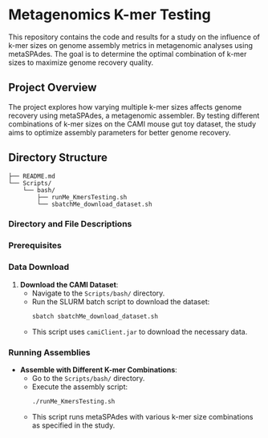 # Metagenomics K-mer Testing

This repository contains the code and results for a study on the influence of k-mer sizes on genome assembly metrics in metagenomic analyses using metaSPAdes. The goal is to determine the optimal combination of k-mer sizes to maximize genome recovery quality.

## Project Overview

The project explores how varying multiple k-mer sizes affects genome recovery using metaSPAdes, a metagenomic assembler. By testing different combinations of k-mer sizes on the CAMI mouse gut toy dataset, the study aims to optimize assembly parameters for better genome recovery.

## Directory Structure

```text
├── README.md
└── Scripts/
    └── bash/
        ├── runMe_KmersTesting.sh
        └── sbatchMe_download_dataset.sh
```

### Directory and File Descriptions

### Prerequisites

### Data Download

1. **Download the CAMI Dataset**:
   - Navigate to the `Scripts/bash/` directory.
   - Run the SLURM batch script to download the dataset:
        ```bash
        sbatch sbatchMe_download_dataset.sh
        ```
   - This script uses `camiClient.jar` to download the necessary data.
  
### Running Assemblies

- **Assemble with Different K-mer Combinations**:
    - Go to the `Scripts/bash/` directory.
    - Execute the assembly script:
        ```bash
        ./runMe_KmersTesting.sh
        ```
    - This script runs metaSPAdes with various k-mer size combinations as specified in the study.